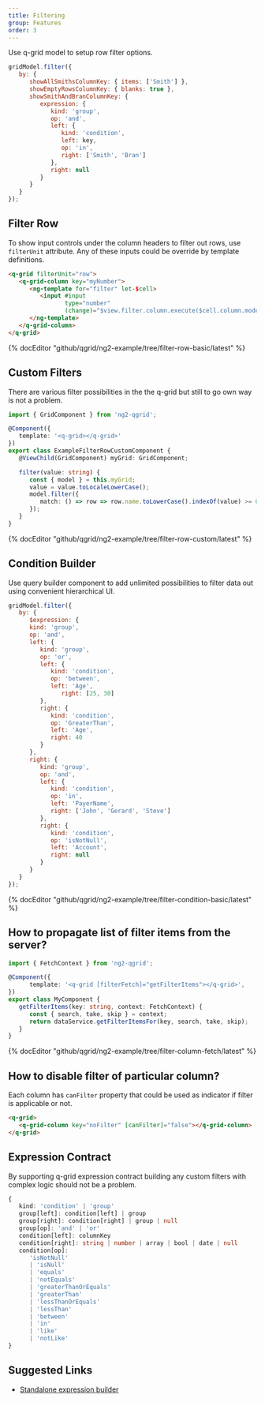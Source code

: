 ```yaml
---
title: Filtering
group: Features
order: 3
---
```


Use q-grid model to setup row filter options.

```javascript
gridModel.filter({
   by: {
      showAllSmithsColumnKey: { items: ['Smith'] },
      showEmptyRowsColumnKey: { blanks: true },
      showSmithAndBranColumnKey: { 
         expression: {
            kind: 'group',
            op: 'and',
            left: {
               kind: 'condition',
               left: key,
               op: 'in',
               right: ['Smith', 'Bran']
            },
            right: null
         }
      }
   }
});
```

## Filter Row

To show input controls under the column headers to filter out rows, use `filterUnit` attribute. Any of these inputs could be override by template definitions.

```html
<q-grid filterUnit="row">
   <q-grid-column key="myNumber">
      <ng-template for="filter" let-$cell>
         <input #input
                type="number"
                (change)="$view.filter.column.execute($cell.column.model, input.value)" />
      </ng-template>
   </q-grid-column>
</q-grid>
```

{% docEditor "github/qgrid/ng2-example/tree/filter-row-basic/latest" %}

## Custom Filters

There are various filter possibilities in the the q-grid but still to go own way is not a problem.

```typescript
import { GridComponent } from 'ng2-qgrid';

@Component({
   template: '<q-grid></q-grid>'
})
export class ExampleFilterRowCustomComponent {
   @ViewChild(GridComponent) myGrid: GridComponent;

   filter(value: string) {
      const { model } = this.myGrid;
      value = value.toLocaleLowerCase();
      model.filter({
         match: () => row => row.name.toLowerCase().indexOf(value) >= 0
      });
   }
}
```

{% docEditor "github/qgrid/ng2-example/tree/filter-row-custom/latest" %}

## Condition Builder

Use query builder component to add unlimited possibilities to filter data out using convenient hierarchical UI.

```javascript
gridModel.filter({
   by: {
      $expression: {
      kind: 'group',
      op: 'and',
      left: {
         kind: 'group',
         op: 'or',
         left: {
            kind: 'condition',
            op: 'between',
            left: 'Age',
               right: [25, 30]
         },
         right: {
            kind: 'condition',
            op: 'GreaterThan',
            left: 'Age',
            right: 40
         }
      },
      right: {
         kind: 'group',
         op: 'and',
         left: {
            kind: 'condition',
            op: 'in',
            left: 'PayerName',
            right: ['John', 'Gerard', 'Steve']
         },
         right: {
            kind: 'condition',
            op: 'isNotNull',
            left: 'Account',
            right: null
         }
      }
   }
});
```

{% docEditor "github/qgrid/ng2-example/tree/filter-condition-basic/latest" %}

## How to propagate list of filter items from the server?

```typescript
import { FetchContext } from 'ng2-qgrid';

@Component({
      template: '<q-grid [filterFetch]="getFilterItems"></q-grid>',
})
export class MyComponent {
   getFilterItems(key: string, context: FetchContext) {
      const { search, take, skip } = context;
      return dataService.getFilterItemsFor(key, search, take, skip);
   }
}
```

{% docEditor "github/qgrid/ng2-example/tree/filter-column-fetch/latest" %}

## How to disable filter of particular column?

Each column has `canFilter` property that could be used as indicator if filter is applicable or not.

```html
<q-grid>
   <q-grid-column key="noFilter" [canFilter]="false"></q-grid-column>
</q-grid>
```

## Expression Contract

By supporting q-grid expression contract building any custom filters with complex logic should not be a problem.

```typescript
{
   kind: 'condition' | 'group'
   group[left]: condition[left] | group
   group[right]: condition[right] | group | null
   group[op]: 'and' | 'or'
   condition[left]: columnKey
   condition[right]: string | number | array | bool | date | null
   condition[op]: 
      'isNotNull' 
      | 'isNull' 
      | 'equals' 
      | 'notEquals' 
      | 'greaterThanOrEquals' 
      | 'greaterThan' 
      | 'lessThanOrEquals' 
      | 'lessThan' 
      | 'between' 
      | 'in' 
      | 'like' 
      | 'notLike'
}
```

## Suggested Links

* [Standalone expression builder](https://github.com/qgrid/ng2-expression-builder)